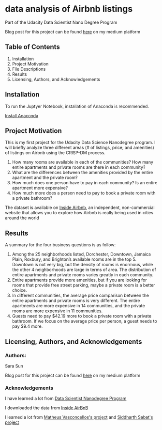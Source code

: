 # data analysis of Airbnb listings
 Part of the Udacity Data Scientist Nano Degree Program
 
 Blog post for this project can be found [here](https://sarasun97.medium.com/what-should-i-expect-when-considering-different-room-types-on-airbnb-35b3115a6574) on my medium platform
## Table of Contents
1. Installation
2. Project Motivation
3. File Descriptions
4. Results
5. Licensing, Authors, and Acknowledgements
## Installation
To run the Juptyer Notebook, installation of Anaconda is recommended.

[Install Anaconda](https://www.anaconda.com/products/individual#Downloads)

## Project Motivation
This is my first project for the Udacity Data Science Nanodegree program. I will briefly analyze three different areas (# of listings, price, and amenities) of listings on Airbnb using the CRISP-DM process.
1. How many rooms are available in each of the communities? How many entire apartments and private rooms are there in each community?
2. What are the differences between the amenities provided by the entire apartment and the private room?
3. How much does one person have to pay in each community? Is an entire apartment more expensive?
4. How much more does a person need to pay to book a private room with a private bathroom?

The dataset is available on [Inside Airbnb](http://insideairbnb.com/get-the-data.html), an independent, non-commercial website that allows you to explore how Airbnb is really being used in cities around the world

## Results
A summary for the four business questions is as follow: 
1. Among the 25 neighborhoods listed, Dorchester, Downtown, Jamaica Plain, Roxbury, and Brighton’s available rooms are in the top 5. Downtown is not very big, but the density of rooms is enormous, while the other 4 neighborhoods are large in terms of area. The distribution of entire apartments and private rooms varies greatly in each community.
2. Entire apartments provide more amenities, but if you are looking for rooms that provide free street parking, maybe a private room is a better choice.
3. In different communities, the average price comparison between the entire apartments and private rooms is very different. The entire apartments are more expensive in 14 communities, and the private rooms are more expensive in 11 communities.
4. Guests need to pay $42.19 more to book a private room with a private bathroom. If we focus on the average price per person, a guest needs to pay $9.4 more.

## Licensing, Authors, and Acknowledgements
### Authors: 
Sara Sun

Blog post for this project can be found [here](https://sarasun97.medium.com/what-should-i-expect-when-considering-different-room-types-on-airbnb-35b3115a6574) on my medium platform
### Acknowledgements
I have learned a lot from [Data Scientist Nanodegree Program](https://classroom.udacity.com)

I downloaded the data from [Inside AirBnB](http://insideairbnb.com/get-the-data.html)

I learned a lot from [Matheus Vasconcellos's project](https://github.com/matheusvclls/airbnb_buenos_aires) and [Siddharth Sabat's project](https://github.com/SiddharthSabat/Data-Science-and-ML-Portfolio/tree/main/Write%20a%20Data%20Science%20Blog%20Post)

